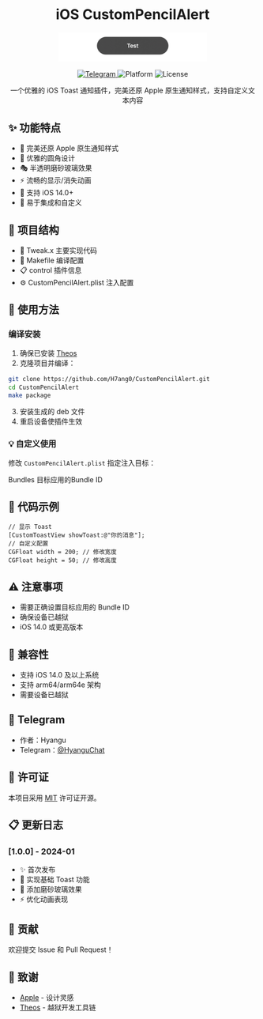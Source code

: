 <h1 align="center">iOS CustomPencilAlert</h1>

<p align="center">
  <img src="preview.jpg" width="300" alt="Preview">
</p>

<p align="center">
  <a href="https://t.me/HyanguChat">
    <img src="https://img.shields.io/badge/Telegram-HyanguChat-blue.svg?logo=telegram" alt="Telegram">
  </a>
  <img src="https://img.shields.io/badge/Platform-iOS%2014.0%2B-lightgrey" alt="Platform">
  <img src="https://img.shields.io/badge/License-MIT-green.svg" alt="License">
</p>

<p align="center">
  一个优雅的 iOS Toast 通知插件，完美还原 Apple 原生通知样式，支持自定义文本内容
</p>

## ✨ 功能特点

- 🎨 完美还原 Apple 原生通知样式
- 🌟 优雅的圆角设计
- 🎭 半透明磨砂玻璃效果
- ⚡️ 流畅的显示/消失动画
- 📱 支持 iOS 14.0+
- 🔧 易于集成和自定义

## 📂 项目结构

* 📱 Tweak.x                  主要实现代码
* 🔧 Makefile                 编译配置
* 📋 control                  插件信息
* ⚙️ CustomPencilAlert.plist  注入配置


## 🚀 使用方法

### 编译安装

1. 确保已安装 [Theos](https://theos.dev/)
2. 克隆项目并编译：
```bash
git clone https://github.com/H7ang0/CustomPencilAlert.git
cd CustomPencilAlert
make package
```

3. 安装生成的 deb 文件
4. 重启设备使插件生效

### 💡 自定义使用

修改 `CustomPencilAlert.plist` 指定注入目标：

<key>Bundles</key>
<array>
<string>目标应用的Bundle ID</string>
</array>
## 📝 代码示例
```objc
// 显示 Toast
[CustomToastView showToast:@"你的消息"];
// 自定义配置
CGFloat width = 200; // 修改宽度
CGFloat height = 50; // 修改高度
```

## ⚠️ 注意事项

- 需要正确设置目标应用的 Bundle ID
- 确保设备已越狱
- iOS 14.0 或更高版本

## 📱 兼容性

- 支持 iOS 14.0 及以上系统
- 支持 arm64/arm64e 架构
- 需要设备已越狱

## 💬 Telegram

- 作者：Hyangu
- Telegram：[@HyanguChat](https://t.me/HyanguChat)

## 📄 许可证

本项目采用 [MIT](LICENSE) 许可证开源。

## 📋 更新日志

### [1.0.0] - 2024-01
- ✨ 首次发布
- 🎨 实现基础 Toast 功能
- 🌟 添加磨砂玻璃效果
- ⚡️ 优化动画表现

## 🤝 贡献

欢迎提交 Issue 和 Pull Request！

## 🙏 致谢

- [Apple](https://www.apple.com) - 设计灵感
- [Theos](https://theos.dev/) - 越狱开发工具链
